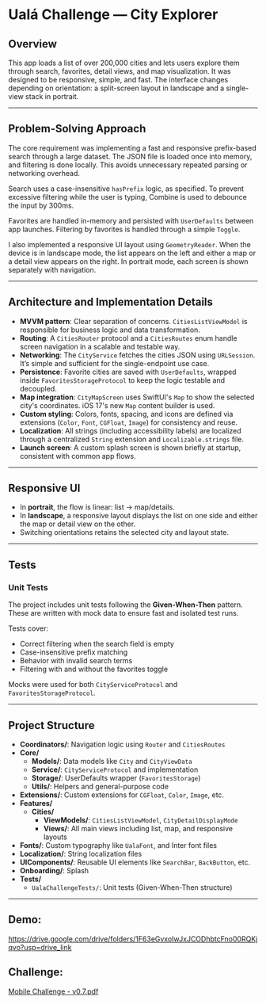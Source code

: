 # Ualá Challenge — City Explorer

## Overview

This app loads a list of over 200,000 cities and lets users explore them through search, favorites, detail views, and map visualization. It was designed to be responsive, simple, and fast. The interface changes depending on orientation: a split-screen layout in landscape and a single-view stack in portrait.

---

## Problem-Solving Approach

The core requirement was implementing a fast and responsive prefix-based search through a large dataset. The JSON file is loaded once into memory, and filtering is done locally. This avoids unnecessary repeated parsing or networking overhead.

Search uses a case-insensitive `hasPrefix` logic, as specified. To prevent excessive filtering while the user is typing, Combine is used to debounce the input by 300ms.

Favorites are handled in-memory and persisted with `UserDefaults` between app launches. Filtering by favorites is handled through a simple `Toggle`.

I also implemented a responsive UI layout using `GeometryReader`. When the device is in landscape mode, the list appears on the left and either a map or a detail view appears on the right. In portrait mode, each screen is shown separately with navigation.

---

## Architecture and Implementation Details

- **MVVM pattern**: Clear separation of concerns. `CitiesListViewModel` is responsible for business logic and data transformation.
- **Routing**: A `CitiesRouter` protocol and a `CitiesRoutes` enum handle screen navigation in a scalable and testable way.
- **Networking**: The `CityService` fetches the cities JSON using `URLSession`. It’s simple and sufficient for the single-endpoint use case.
- **Persistence**: Favorite cities are saved with `UserDefaults`, wrapped inside `FavoritesStorageProtocol` to keep the logic testable and decoupled.
- **Map integration**: `CityMapScreen` uses SwiftUI's `Map` to show the selected city's coordinates. iOS 17's new `Map` content builder is used.
- **Custom styling**: Colors, fonts, spacing, and icons are defined via extensions (`Color`, `Font`, `CGFloat`, `Image`) for consistency and reuse.
- **Localization**: All strings (including accessibility labels) are localized through a centralized `String` extension and `Localizable.strings` file.
- **Launch screen**: A custom splash screen is shown briefly at startup, consistent with common app flows.

---

## Responsive UI

- In **portrait**, the flow is linear: list → map/details.
- In **landscape**, a responsive layout displays the list on one side and either the map or detail view on the other.
- Switching orientations retains the selected city and layout state.

---

## Tests

### Unit Tests

The project includes unit tests following the **Given-When-Then** pattern. These are written with mock data to ensure fast and isolated test runs.

Tests cover:

- Correct filtering when the search field is empty
- Case-insensitive prefix matching
- Behavior with invalid search terms
- Filtering with and without the favorites toggle

Mocks were used for both `CityServiceProtocol` and `FavoritesStorageProtocol`.

---

## Project Structure

- **Coordinators/**: Navigation logic using `Router` and `CitiesRoutes`
- **Core/**
  - **Models/**: Data models like `City` and `CityViewData`
  - **Service/**: `CityServiceProtocol` and implementation
  - **Storage/**: UserDefaults wrapper (`FavoritesStorage`)
  - **Utils/**: Helpers and general-purpose code
- **Extensions/**: Custom extensions for `CGFloat`, `Color`, `Image`, etc.
- **Features/**
  - **Cities/**
    - **ViewModels/**: `CitiesListViewModel`, `CityDetailDisplayMode`
    - **Views/**: All main views including list, map, and responsive layouts
- **Fonts/**: Custom typography like `UalaFont`, and Inter font files
- **Localization/**: String localization files
- **UIComponents/**: Reusable UI elements like `SearchBar`, `BackButton`, etc.
- **Onboarding/**: Splash
- **Tests/**
  - `UalaChallengeTests/`: Unit tests (Given-When-Then structure)
    
---

## Demo:
https://drive.google.com/drive/folders/1F63eGvxoIwJxJCODhbtcFno00RQKjqvo?usp=drive_link

## Challenge:
[Mobile Challenge - v0.7.pdf](https://github.com/user-attachments/files/20260120/Mobile.Challenge.-.v0.7.pdf)

